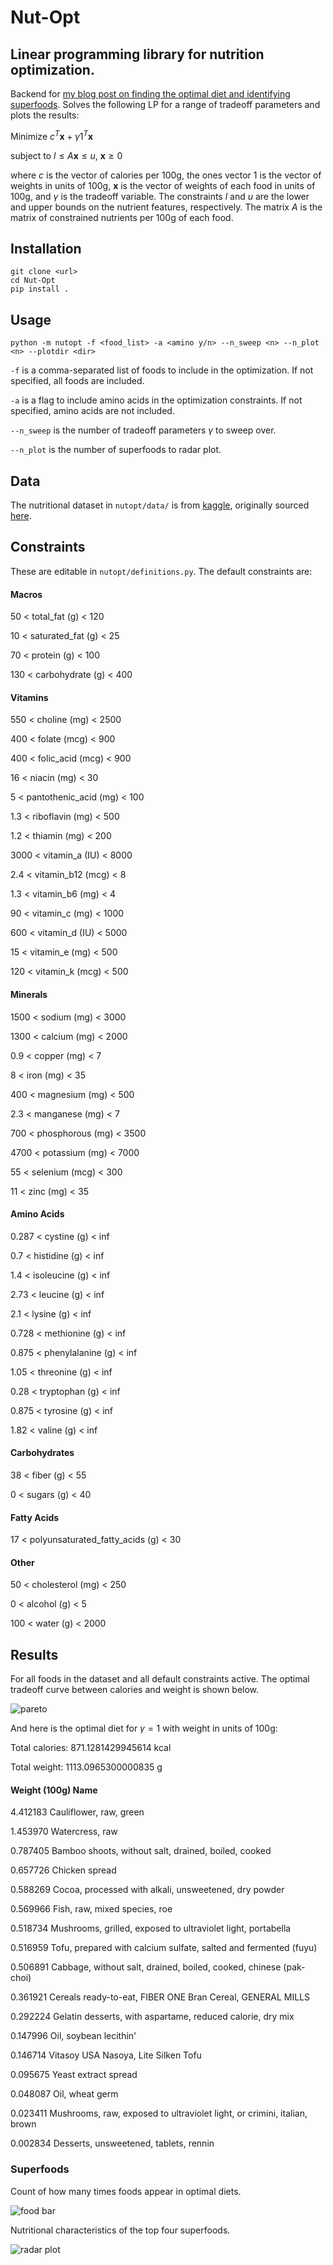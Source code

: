 # Nut-Opt
Linear programming library for nutrition optimization.
---
Backend for [my blog post on finding the optimal diet and identifying superfoods](https://www.alpeirson.com/blog/nutrition). Solves the following LP for a range of tradeoff parameters and plots the results:

Minimize $c^T\mathbf{x} + \gamma\mathcal{1}^T\mathbf{x}$

subject to $l \leq A\mathbf{x} \leq u$, $\mathbf{x} \geq 0$

where $c$ is the vector of calories per 100g, the ones vector $\mathcal{1}$ is the vector of weights in units of 100g, $\mathbf{x}$ is the vector of weights of each food in units of 100g, and $\gamma$ is the tradeoff variable. The constraints $l$ and $u$ are the lower and upper bounds on the nutrient features, respectively. The matrix $A$ is the matrix of constrained nutrients per 100g of each food.

## Installation
```
git clone <url>
cd Nut-Opt
pip install .
```

## Usage
```python -m nutopt -f <food_list> -a <amino y/n> --n_sweep <n> --n_plot <n> --plotdir <dir>```

`-f` is a comma-separated list of foods to include in the optimization. If not specified, all foods are included.

`-a` is a flag to include amino acids in the optimization constraints. If not specified, amino acids are not included.

`--n_sweep` is the number of tradeoff parameters $\gamma$ to sweep over.

`--n_plot` is the number of superfoods to radar plot.

## Data
The nutritional dataset in `nutopt/data/` is from [kaggle](https://www.kaggle.com/datasets/trolukovich/nutritional-values-for-common-foods-and-products), originally sourced [here](https://www.nutritionvalue.org/).

## Constraints
These are editable in `nutopt/definitions.py`. The default constraints are:

#### Macros
50 < total_fat (g) < 120

10 < saturated_fat (g) < 25

70 < protein (g) < 100

130 < carbohydrate (g) < 400

#### Vitamins
550 < choline (mg) < 2500

400 < folate (mcg) < 900

400 < folic_acid (mcg) < 900

16 < niacin (mg) < 30

5 < pantothenic_acid (mg) < 100

1.3 < riboflavin (mg) < 500

1.2 < thiamin (mg) < 200

3000 < vitamin_a (IU) < 8000

2.4 < vitamin_b12 (mcg) < 8

1.3 < vitamin_b6 (mg) < 4

90 < vitamin_c (mg) < 1000

600 < vitamin_d (IU) < 5000

15 < vitamin_e (mg) < 500

120 < vitamin_k (mcg) < 500
#### Minerals
1500 < sodium (mg) < 3000

1300 < calcium (mg) < 2000

0.9 < copper (mg) < 7

8 < iron (mg) < 35

400 < magnesium (mg) < 500

2.3 < manganese (mg) < 7

700 < phosphorous (mg) < 3500

4700 < potassium (mg) < 7000

55 < selenium (mcg) < 300

11 < zinc (mg) < 35

#### Amino Acids
0.287 < cystine (g) < inf

0.7 < histidine (g) < inf

1.4 < isoleucine (g) < inf

2.73 < leucine (g) < inf

2.1 < lysine (g) < inf

0.728 < methionine (g) < inf

0.875 < phenylalanine (g) < inf

1.05 < threonine (g) < inf

0.28 < tryptophan (g) < inf

0.875 < tyrosine (g) < inf

1.82 < valine (g) < inf

#### Carbohydrates
38 < fiber (g) < 55

0 < sugars (g) < 40

#### Fatty Acids
17 < polyunsaturated_fatty_acids (g) < 30

#### Other
50 < cholesterol (mg) < 250

0 < alcohol (g) < 5

100 < water (g) < 2000

## Results
For all foods in the dataset and all default constraints active. The optimal tradeoff curve between calories and weight is shown below. 

![pareto](figures/pareto_frontier.png)

And here is the optimal diet for $\gamma = 1$ with weight in units of 100g:

Total calories:  871.1281429945614 kcal

Total weight:  1113.0965300000835 g

#### Weight (100g)     Name

4.412183          Cauliflower, raw, green

1.453970          Watercress, raw

0.787405          Bamboo shoots, without salt, drained, boiled, cooked

0.657726          Chicken spread

0.588269          Cocoa, processed with alkali, unsweetened, dry powder

0.569966          Fish, raw, mixed species, roe

0.518734          Mushrooms, grilled, exposed to ultraviolet light, portabella

0.516959          Tofu, prepared with calcium sulfate, salted and fermented (fuyu)

0.506891          Cabbage, without salt, drained, boiled, cooked, chinese (pak-choi)

0.361921          Cereals ready-to-eat, FIBER ONE Bran Cereal, GENERAL MILLS

0.292224          Gelatin desserts, with aspartame, reduced calorie, dry mix

0.147996          Oil, soybean lecithin'

0.146714          Vitasoy USA Nasoya, Lite Silken Tofu

0.095675          Yeast extract spread

0.048087          Oil, wheat germ

0.023411          Mushrooms, raw, exposed to ultraviolet light, or crimini, italian, brown

0.002834          Desserts, unsweetened, tablets, rennin


### Superfoods
Count of how many times foods appear in optimal diets.

![food bar](figures/food_count.png)

Nutritional characteristics of the top four superfoods.

![radar plot](figures/radar.png)